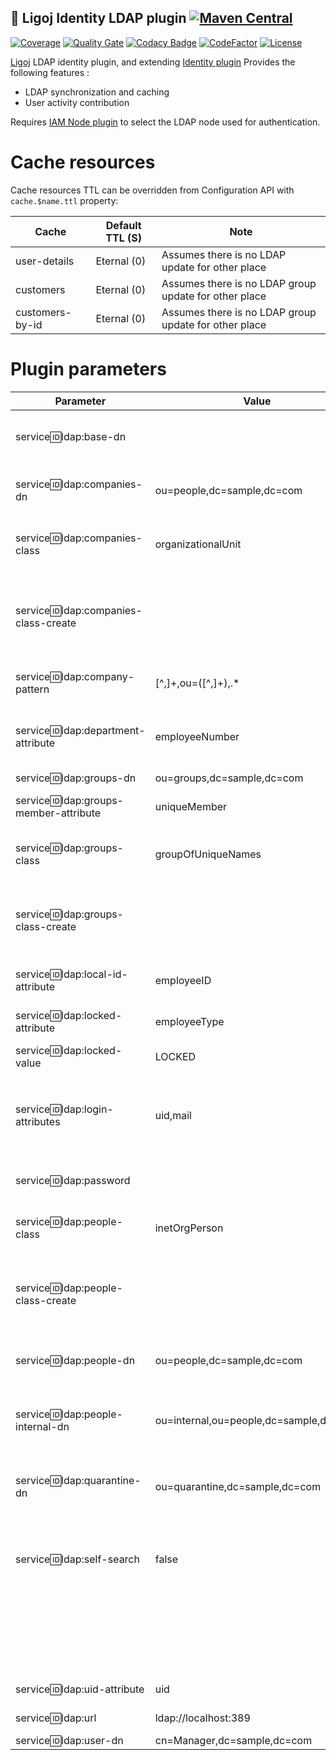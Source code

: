 ## :link: Ligoj Identity LDAP plugin [![Maven Central](https://maven-badges.herokuapp.com/maven-central/org.ligoj.plugin/plugin-id-ldap/badge.svg)](https://maven-badges.herokuapp.com/maven-central/org.ligoj.plugin/plugin-id-ldap)

[![Coverage](https://sonarcloud.io/api/project_badges/measure?project=org.ligoj.plugin%3Aplugin-id-ldap&metric=coverage)](https://sonarcloud.io/dashboard?id=org.ligoj.plugin%3Aplugin-id-ldap)
[![Quality Gate](https://sonarcloud.io/api/project_badges/measure?metric=alert_status&project=org.ligoj.plugin:plugin-id-ldap)](https://sonarcloud.io/dashboard/index/org.ligoj.plugin:plugin-id-ldap)
[![Codacy Badge](https://api.codacy.com/project/badge/Grade/abf810c094e44c0691f71174c707d6ed)](https://www.codacy.com/gh/ligoj/plugin-id-ldap?utm_source=github.com&amp;utm_medium=referral&amp;utm_content=ligoj/plugin-id-ldap&amp;utm_campaign=Badge_Grade)
[![CodeFactor](https://www.codefactor.io/repository/github/ligoj/plugin-id-ldap/badge)](https://www.codefactor.io/repository/github/ligoj/plugin-id-ldap)
[![License](http://img.shields.io/:license-mit-blue.svg)](http://fabdouglas.mit-license.org/)

[Ligoj](https://github.com/ligoj/ligoj) LDAP identity plugin, and
extending [Identity plugin](https://github.com/ligoj/plugin-id)
Provides the following features :

- LDAP synchronization and caching
- User activity contribution

Requires [IAM Node plugin](https://github.com/ligoj/plugin-iam-node) to select the LDAP node used for authentication.

# Cache resources

Cache resources TTL can be overridden from Configuration API with `cache.$name.ttl` property:

| Cache           | Default TTL (S) | Note                                                  |
|-----------------|-----------------|-------------------------------------------------------|
| user-details    | Eternal (0)     | Assumes there is no LDAP update for other place       |
| customers       | Eternal (0)     | Assumes there is no LDAP group update for other place |
| customers-by-id | Eternal (0)     | Assumes there is no LDAP group update for other place |

# Plugin parameters

| Parameter                               | Value                                  | Note                                                                                                                                   |                     
|-----------------------------------------|----------------------------------------|----------------------------------------------------------------------------------------------------------------------------------------|
| service:id:ldap:base-dn                 | <empty>                                | Base DN of all DN. Should be empty for an easiest fine grained configuration.                                                          |
| service:id:ldap:companies-dn            | ou=people,dc=sample,dc=com             | DN within the people DN  where the companies owning real people are stored.                                                            |                             
| service:id:ldap:companies-class         | organizationalUnit                     | LDAP object classes of companies for search. Comma and space separated values.                                                         |                            
| service:id:ldap:companies-class-create  | <empty>                                | LDAP object classes of companies for the creation. Comma and space separated values. When empty, use the first of search classes.      |                            
| service:id:ldap:company-pattern         | [^,]+,ou=([^,]+),.*                    | Pattern extracting the company string name from a DN of an user.                                                                       |                            
| service:id:ldap:department-attribute    | employeeNumber                         | LDAP attribute name for the department value. Use a value compatible withe the LDAP schema.                                            |                            
| service:id:ldap:groups-dn               | ou=groups,dc=sample,dc=com             | DN of groups.                                                                                                                          |                                  
| service:id:ldap:groups-member-attribute | uniqueMember                           | LDAP group's attribute name referring to its members' DN.                                                                              |                                  
| service:id:ldap:groups-class            | groupOfUniqueNames                     | LDAP object classes of groups for search. Comma and space separated values.                                                            |                                  
| service:id:ldap:groups-class-create     | <empty>                                | LDAP object classes of groups for the creation. Comma and space separated values. When empty, use the first of search classes.         |                                  
| service:id:ldap:local-id-attribute      | employeeID                             | LDAP attribute name for the local employee number.                                                                                     |                                         
| service:id:ldap:locked-attribute        | employeeType                           | LDAP attribute name for the locked status of an user.                                                                                  |                                     
| service:id:ldap:locked-value            | LOCKED                                 | LDAP attribute valued of locked user.                                                                                                  |                               
| service:id:ldap:login-attributes        | uid,mail                               | Accepted authentication LDAP attributes. Comma and space separated values. Ignored when `service:id:ldap:self-search` is `false`.      |    
| service:id:ldap:password                | <required>                             | Clear administrator password. This value is encrypted in database.                                                                     |                    
| service:id:ldap:people-class            | inetOrgPerson                          | LDAP object classes of users for search. Comma and space separated values.                                                             |                               
| service:id:ldap:people-class-create     | <empty>                                | LDAP object classes of users for the creation. Comma and space separated values. When empty, use the first of search classes.          |                               
| service:id:ldap:people-dn               | ou=people,dc=sample,dc=com             | Base DN of the people. This DN is used as primary search location for users.                                                           |                          
| service:id:ldap:people-internal-dn      | ou=internal,ou=people,dc=sample,dc=com | DN within the people DN to separate internal (writable) users from the other. (not yet fully implemented).                             |            
| service:id:ldap:quarantine-dn           | ou=quarantine,dc=sample,dc=com         | DN outside the people DN. Receive the users moved from their source without deleting them.                                             |       
| service:id:ldap:self-search             | false                                  | When `true`, at authentication time, the admin credentials are used search and filter the user, and then the credentials are verified. |       
|                                         |                                        | When `false`, the user's credentials are checked without search. Suports only `service:id:ldap:login-attributes` = `uid,mail`.         |       
| service:id:ldap:uid-attribute           | uid                                    | LDAP attribute name user identifier.                                                                                                   |    
| service:id:ldap:url                     | ldap://localhost:389                   | This  value is encrypted in database.                                                                                                  |            
| service:id:ldap:user-dn                 | cn=Manager,dc=sample,dc=com            | DN of administrator.                                                                                                                   |